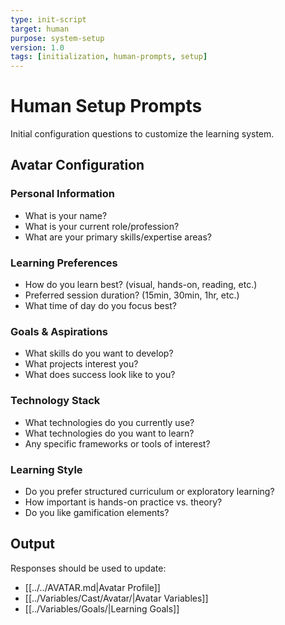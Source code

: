 ```yaml
---
type: init-script
target: human
purpose: system-setup
version: 1.0
tags: [initialization, human-prompts, setup]
---
```


# Human Setup Prompts

Initial configuration questions to customize the learning system.

## Avatar Configuration

### Personal Information
- What is your name?
- What is your current role/profession?
- What are your primary skills/expertise areas?

### Learning Preferences  
- How do you learn best? (visual, hands-on, reading, etc.)
- Preferred session duration? (15min, 30min, 1hr, etc.)
- What time of day do you focus best?

### Goals & Aspirations
- What skills do you want to develop?
- What projects interest you?
- What does success look like to you?

### Technology Stack
- What technologies do you currently use?
- What technologies do you want to learn?
- Any specific frameworks or tools of interest?

### Learning Style
- Do you prefer structured curriculum or exploratory learning?
- How important is hands-on practice vs. theory?
- Do you like gamification elements?

## Output
Responses should be used to update:
- [[../../AVATAR.md|Avatar Profile]]
- [[../Variables/Cast/Avatar/|Avatar Variables]]
- [[../Variables/Goals/|Learning Goals]]

